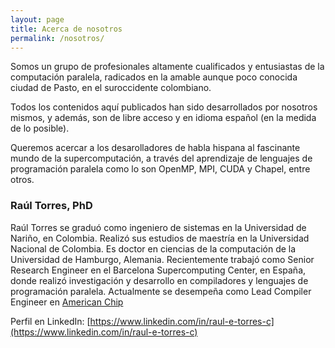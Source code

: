 ```yaml
---
layout: page
title: Acerca de nosotros
permalink: /nosotros/
---
```


Somos un grupo de profesionales altamente cualificados y entusiastas de la computación paralela, radicados en la amable aunque poco conocida ciudad de Pasto, en el suroccidente colombiano.

Todos los contenidos aquí publicados han sido desarrollados por nosotros mismos, y además, son de libre acceso y en idioma español (en la medida de lo posible).

Queremos acercar a los desarolladores de habla hispana al fascinante mundo de la supercomputación, a través del aprendizaje de lenguajes de programación paralela como lo son OpenMP, MPI, CUDA y Chapel, entre otros.

### Raúl Torres, PhD

Raúl Torres se graduó como ingeniero de sistemas en la Universidad de Nariño, en Colombia. Realizó sus estudios de maestría en la Universidad Nacional de Colombia. Es doctor en ciencias de la computación de la Universidad de Hamburgo, Alemania. Recientemente trabajó como Senior Research Engineer en el Barcelona Supercomputing Center, en España, donde realizó investigación y desarrollo en compiladores y lenguajes de programación paralela. Actualmente se desempeña como Lead Compiler Engineer en [American Chip](https://americanchip.io/)

Perfil en LinkedIn: [https://www.linkedin.com/in/raul-e-torres-c](https://www.linkedin.com/in/raul-e-torres-c)
